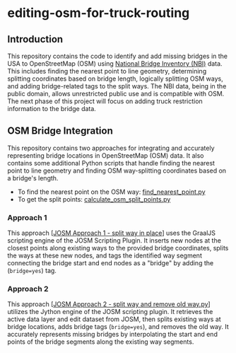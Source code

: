 # editing-osm-for-truck-routing

## Introduction
This repository contains the code to identify and add missing bridges in the USA to OpenStreetMap (OSM) using [National Bridge Inventory (NBI)](https://geodata.bts.gov/datasets/national-bridge-inventory/about) data. This includes finding the nearest point to line geometry, determining splitting coordinates based on bridge length, logically splitting OSM ways, and adding bridge-related tags to the split ways. The NBI data, being in the public domain, allows unrestricted public use and is compatible with OSM. The next phase of this project will focus on adding truck restriction information to the bridge data.

## OSM Bridge Integration

This repository contains two approaches for integrating and accurately representing bridge locations in OpenStreetMap (OSM) data. It also contains some additional Python scripts that handle finding the nearest point to line geometry and finding OSM way-splitting coordinates based on a bridge's length.
- To find the nearest point on the OSM way: [find_nearest_point.py](find_nearest_point.py)
- To get the split points: [calculate_osm_split_points.py](calculate_osm_split_points.py) 

### Approach 1

This approach [[JOSM Approach 1 - split way in place](JOSM_1_split_way_in_place.js)] uses the GraalJS scripting engine of the JOSM Scripting Plugin. It inserts new nodes at the closest points along existing ways to the provided bridge coordinates, splits the ways at these new nodes, and tags the identified way segment connecting the bridge start and end nodes as a "bridge" by adding the (`bridge=yes`) tag.

### Approach 2

This approach [[JOSM Approach 2 - split way and remove old way.py](JOSM_2_split_way_remove_old_way.py)]  utilizes the Jython engine of the JOSM scripting plugin. It retrieves the active data layer and edit dataset from JOSM, then splits existing ways at bridge locations, adds bridge tags (`bridge=yes`), and removes the old way. It accurately represents missing bridges by interpolating the start and end points of the bridge segments along the existing way segments.
